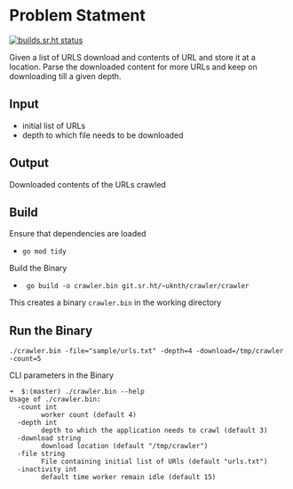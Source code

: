 # Problem Statment

[![builds.sr.ht status](https://builds.sr.ht/~uknth/crawler/.build.yml.svg)](https://builds.sr.ht/~uknth/crawler/.build.yml?)

Given a list of URLS download and contents of URL and store it at a location. Parse the downloaded content for more URLs and keep on downloading till a given depth.

## Input

- initial list of URLs
- depth to which file needs to be downloaded


## Output

Downloaded contents of the URLs crawled

## Build

Ensure that dependencies are loaded 
- `go mod tidy`

Build the Binary
- ` go build -o crawler.bin git.sr.ht/~uknth/crawler/crawler`

This creates a binary `crawler.bin` in the working directory

## Run the Binary

`./crawler.bin -file="sample/urls.txt" -depth=4 -download=/tmp/crawler -count=5`

CLI parameters in the Binary

```
➜  $:(master) ./crawler.bin --help
Usage of ./crawler.bin:
  -count int
    	worker count (default 4)
  -depth int
    	depth to which the application needs to crawl (default 3)
  -download string
    	download location (default "/tmp/crawler")
  -file string
    	File containing initial list of URls (default "urls.txt")
  -inactivity int
    	default time worker remain idle (default 15)
```
